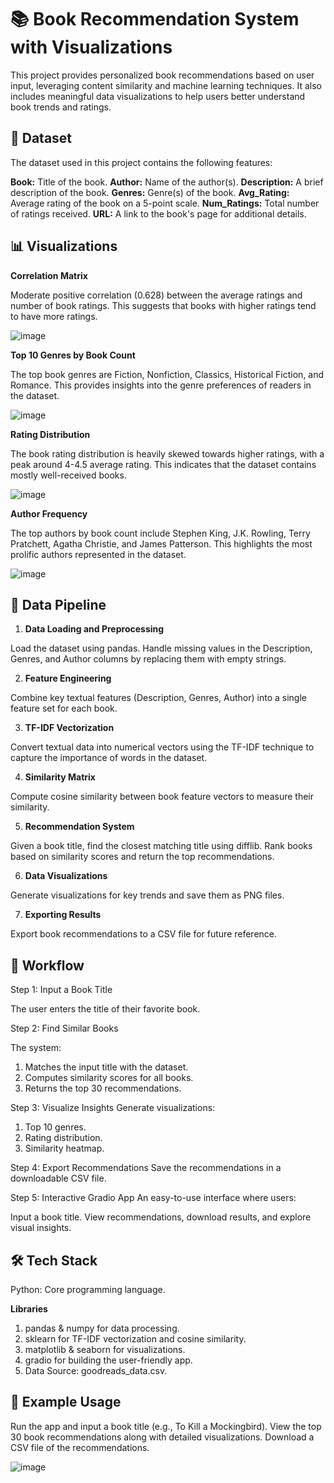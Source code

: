 # 📚 Book Recommendation System with Visualizations
This project provides personalized book recommendations based on user input, leveraging content similarity and machine learning techniques. It also includes meaningful data visualizations to help users better understand book trends and ratings.

## 📂 Dataset
The dataset used in this project contains the following features:

**Book:** Title of the book.
**Author:** Name of the author(s).
**Description:** A brief description of the book.
**Genres:** Genre(s) of the book.
**Avg_Rating:** Average rating of the book on a 5-point scale.
**Num_Ratings:** Total number of ratings received.
**URL:** A link to the book's page for additional details.

## 📊 Visualizations

**Correlation Matrix**

Moderate positive correlation (0.628) between the average ratings and number of book ratings.
This suggests that books with higher ratings tend to have more ratings.


![image](https://github.com/user-attachments/assets/8d9833cd-23a8-4b79-9a17-447b15b8505f)

**Top 10 Genres by Book Count**

The top book genres are Fiction, Nonfiction, Classics, Historical Fiction, and Romance.
This provides insights into the genre preferences of readers in the dataset.

![image](https://github.com/user-attachments/assets/c7879a9c-73a6-4f9f-86d5-7cbab87912f4)

**Rating Distribution**

The book rating distribution is heavily skewed towards higher ratings, with a peak around 4-4.5 average rating.
This indicates that the dataset contains mostly well-received books.

![image](https://github.com/user-attachments/assets/4016a7a9-a89c-426a-b786-cb13b59196b8)

**Author Frequency**

The top authors by book count include Stephen King, J.K. Rowling, Terry Pratchett, Agatha Christie, and James Patterson.
This highlights the most prolific authors represented in the dataset.

![image](https://github.com/user-attachments/assets/6396f11e-7e47-4095-871b-e4596b0deb8d)

## 🔄 Data Pipeline

1. **Data Loading and Preprocessing**

Load the dataset using pandas.
Handle missing values in the Description, Genres, and Author columns by replacing them with empty strings.

2. **Feature Engineering**

Combine key textual features (Description, Genres, Author) into a single feature set for each book.

3. **TF-IDF Vectorization**

Convert textual data into numerical vectors using the TF-IDF technique to capture the importance of words in the dataset.

4. **Similarity Matrix**

Compute cosine similarity between book feature vectors to measure their similarity.

5. **Recommendation System**

Given a book title, find the closest matching title using difflib.
Rank books based on similarity scores and return the top recommendations.

6. **Data Visualizations**

Generate visualizations for key trends and save them as PNG files.

7. **Exporting Results**

Export book recommendations to a CSV file for future reference.

## 🚀 Workflow

Step 1: Input a Book Title

The user enters the title of their favorite book.

Step 2: Find Similar Books

The system:

1. Matches the input title with the dataset.
2. Computes similarity scores for all books.
3. Returns the top 30 recommendations.

Step 3: Visualize Insights
Generate visualizations:
1. Top 10 genres.
2. Rating distribution.
3. Similarity heatmap.

Step 4: Export Recommendations
Save the recommendations in a downloadable CSV file.

Step 5: Interactive Gradio App
An easy-to-use interface where users:

Input a book title.
View recommendations, download results, and explore visual insights.

## 🛠️ Tech Stack
Python: Core programming language.

**Libraries**
1. pandas & numpy for data processing.
2. sklearn for TF-IDF vectorization and cosine similarity.
3. matplotlib & seaborn for visualizations.
4. gradio for building the user-friendly app.
5. Data Source: goodreads_data.csv.

## 🌟 Example Usage
Run the app and input a book title (e.g., To Kill a Mockingbird).
View the top 30 book recommendations along with detailed visualizations.
Download a CSV file of the recommendations.

![image](https://github.com/user-attachments/assets/20baa9f4-2180-4675-8be4-2e0ed7f04958)
